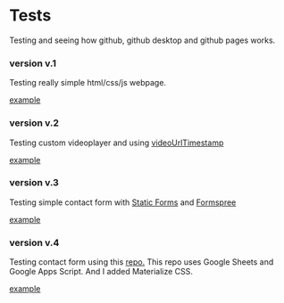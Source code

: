 # Tests
 Testing and seeing how github, github desktop and github pages works. 

### version v.1
   Testing really simple html/css/js webpage.   
   
   [example](https://piero0920.github.io/Tests/test-v1/) 

### version v.2
   Testing custom videoplayer and using [videoUrlTimestamp](https://github.com/piero0920/videoUrlTimestamp)

   [example](https://piero0920.github.io/Tests/test-v2/video)

### version v.3
   Testing simple contact form with [Static Forms](https://www.staticforms.xyz/) and [Formspree](https://formspree.io/)

   [example](https://piero0920.github.io/Tests/test-v3)

### version v.4
   Testing contact form using this [repo.](https://github.com/dwyl/learn-to-send-email-via-google-script-html-no-server)
      This repo uses Google Sheets and Google Apps Script. And I added Materialize CSS. 

   [example](https://piero0920.github.io/Tests/test-v4)